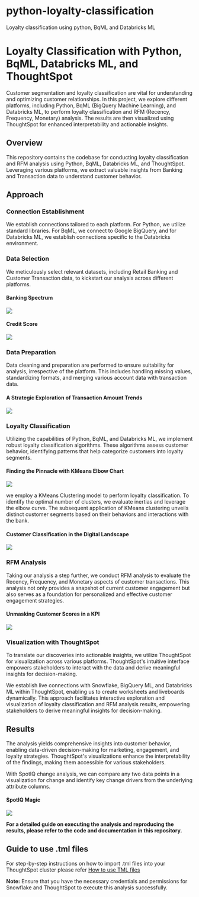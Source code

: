 # python-loyalty-classification
Loyalty classification using python, BqML and Databricks ML


# Loyalty Classification with Python, BqML, Databricks ML, and ThoughtSpot
Customer segmentation and loyalty classification are vital for understanding and optimizing customer relationships. In this project, we explore different platforms, including Python, BqML (BigQuery Machine Learning), and Databricks ML, to perform loyalty classification and RFM (Recency, Frequency, Monetary) analysis. The results are then visualized using ThoughtSpot for enhanced interpretability and actionable insights.

## Overview
This repository contains the codebase for conducting loyalty classification and RFM analysis using Python, BqML, Databricks ML, and ThoughtSpot. Leveraging various platforms, we extract valuable insights from Banking and Transaction data to understand customer behavior.

## Approach
### Connection Establishment
We establish connections tailored to each platform. For Python, we utilize standard libraries. For BqML, we connect to Google BigQuery, and for Databricks ML, we establish connections specific to the Databricks environment.

### Data Selection
We meticulously select relevant datasets, including Retail Banking and Customer Transaction data, to kickstart our analysis across different platforms.

#### Banking Spectrum

<img src = "images/Account_types.png" > 

#### Credit Score 

<img src = "images/credit_score.png" > 

### Data Preparation
Data cleaning and preparation are performed to ensure suitability for analysis, irrespective of the platform. This includes handling missing values, standardizing formats, and merging various account data with transaction data.

#### A Strategic Exploration of Transaction Amount Trends

<img src = "images/Transaction_amount_trend.png" >

### Loyalty Classification
Utilizing the capabilities of Python, BqML, and Databricks ML, we implement robust loyalty classification algorithms. These algorithms assess customer behavior, identifying patterns that help categorize customers into loyalty segments.

#### Finding the Pinnacle with KMeans Elbow Chart

<img src = "images/Elbow_chart.png" > 

we employ a KMeans Clustering model to perform loyalty classification. To identify the optimal number of clusters, we evaluate inertias and leverage the elbow curve. The subsequent application of KMeans clustering unveils distinct customer segments based on their behaviors and interactions with the bank.

#### Customer Classification in the Digital Landscape

<img src = "images/customer_segmentation.png" > 

### RFM Analysis
Taking our analysis a step further, we conduct RFM analysis to evaluate the Recency, Frequency, and Monetary aspects of customer transactions. This analysis not only provides a snapshot of current customer engagement but also serves as a foundation for personalized and effective customer engagement strategies.

#### Unmasking Customer Scores in a KPI

<img src = "images/RFM_score.png" > 


### Visualization with ThoughtSpot

To translate our discoveries into actionable insights, we utilize ThoughtSpot for visualization across various platforms. ThoughtSpot's intuitive interface empowers stakeholders to interact with the data and derive meaningful insights for decision-making.

We establish live connections with Snowflake, BigQuery ML, and Databricks ML within ThoughtSpot, enabling us to create worksheets and liveboards dynamically. This approach facilitates interactive exploration and visualization of loyalty classification and RFM analysis results, empowering stakeholders to derive meaningful insights for decision-making.

## Results

The analysis yields comprehensive insights into customer behavior, enabling data-driven decision-making for marketing, engagement, and loyalty strategies. ThoughtSpot's visualizations enhance the interpretability of the findings, making them accessible for various stakeholders.

With SpotIQ change analysis, we can compare any two data points in a visualization for change and identify key change drivers from the underlying attribute columns.

#### SpotIQ Magic

<img src = "images/Change_analysis.png" > 

**For a detailed guide on executing the analysis and reproducing the results, please refer to the code and documentation in this repository.**

## Guide to use .tml files
For step-by-step instructions on how to import .tml files into your ThoughtSpot cluster please refer [How to use TML files](https://docs.thoughtspot.com/cloud/latest/scriptability#_how_to_use_tml_files)

**Note:** Ensure that you have the necessary credentials and permissions for Snowflake and ThoughtSpot to execute this analysis successfully.


